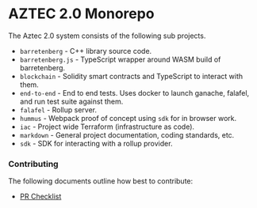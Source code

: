# AZTEC 2.0 Monorepo

The Aztec 2.0 system consists of the following sub projects.

- `barretenberg` - C++ library source code.
- `barretenberg.js` - TypeScript wrapper around WASM build of barretenberg.
- `blockchain` - Solidity smart contracts and TypeScript to interact with them.
- `end-to-end` - End to end tests. Uses docker to launch ganache, falafel, and run test suite against them.
- `falafel` - Rollup server.
- `hummus` - Webpack proof of concept using `sdk` for in browser work.
- `iac` - Project wide Terraform (infrastructure as code).
- `markdown` - General project documentation, coding standards, etc.
- `sdk` - SDK for interacting with a rollup provider.

### Contributing

The following documents outline how best to contribute:

- [PR Checklist](./markdown/pr_checklist.md)
